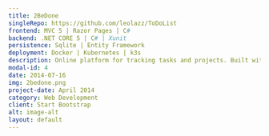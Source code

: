 ```yaml
---
title: 2BeDone
singleRepo: https://github.com/leolazz/ToDoList
frontend: MVC 5 | Razor Pages | C#
backend: .NET CORE 5 | C# | Xunit
persistence: Sqlite | Entity Framework
deployment: Docker | Kubernetes | k3s
description: Online platform for tracking tasks and projects. Built with a conscious effort to demonstrate SOLID principles.
modal-id: 4
date: 2014-07-16
img: 2bedone.png
project-date: April 2014
category: Web Development
client: Start Bootstrap
alt: image-alt
layout: default
---
```

